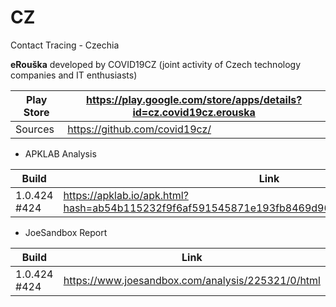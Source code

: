 # CZ
Contact Tracing - Czechia

**eRouška** developed by COVID19CZ (joint activity of Czech technology companies and IT enthusiasts)

Play Store | https://play.google.com/store/apps/details?id=cz.covid19cz.erouska
-----------|-------------------------------------------------------------------
Sources | https://github.com/covid19cz/

- APKLAB Analysis

Build | Link
------|-----
1.0.424 #424 | https://apklab.io/apk.html?hash=ab54b115232f9f6af591545871e193fb8469d96524f5fbdf537255aed0f8f3a4

- JoeSandbox Report

Build | Link
------|-----
1.0.424 #424 | https://www.joesandbox.com/analysis/225321/0/html 
